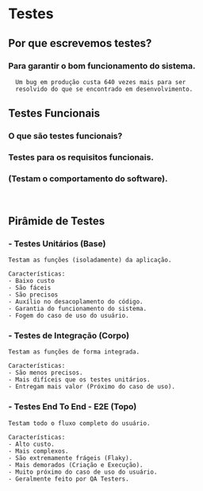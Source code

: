 # Testes

## Por que escrevemos testes? 

### **Para garantir o bom funcionamento do sistema.**

      Um bug em produção custa 640 vezes mais para ser 
      resolvido do que se encontrado em desenvolvimento.

## Testes Funcionais

### **O que são testes funcionais?**

### Testes para os requisitos funcionais. 
### (Testam o comportamento do software).

<br/>

## Pirâmide de Testes

### **- Testes Unitários** (Base)

    Testam as funções (isoladamente) da aplicação.

    Características: 
    - Baixo custo
    - São fáceis
    - São precisos
    - Auxílio no desacoplamento do código.
    - Garantia do funcionamento do sistema.
    - Fogem do caso de uso do usuário.

### **- Testes de Integração** (Corpo)

    Testam as funções de forma integrada.

    Características:
    - São menos precisos.
    - Mais difíceis que os testes unitários.
    - Entregam mais valor (Próximo do caso de uso).

### **- Testes End To End - E2E** (Topo)

    Testam todo o fluxo completo do usuário.

    Características:
    - Alto custo.
    - Mais complexos.
    - São extremamente frágeis (Flaky).
    - Mais demorados (Criação e Execução).
    - Muito próximo do caso de uso do usuário.
    - Geralmente feito por QA Testers.